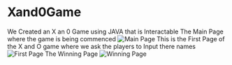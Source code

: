 # Xand0Game 
We Created an X an 0 Game using JAVA that is Interactable
The Main Page where the game is being commenced 
![Main Page](https://github.com/user-attachments/assets/035a4be6-40a8-4326-baca-f0836f5fcb33)
This is the First Page of the X and O game where we ask the players to Input there names
![First Page](https://github.com/user-attachments/assets/88117d30-f20d-45fe-a4eb-3ee036b8bbd7)
The Winning Page
![Winning Page](https://github.com/user-attachments/assets/31d725d1-6ab1-49b0-a769-d018076fa00b)
